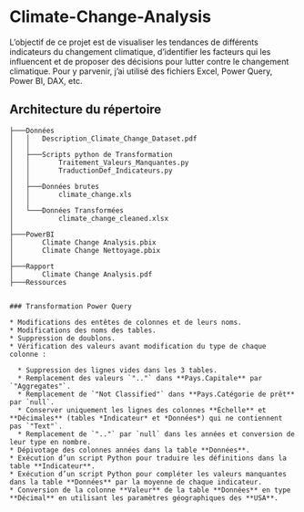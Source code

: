 # Climate-Change-Analysis
L’objectif de ce projet est de visualiser les tendances de différents indicateurs du changement climatique, d’identifier les facteurs qui les influencent et de proposer des décisions pour lutter contre le changement climatique. Pour y parvenir, j’ai utilisé des fichiers Excel, Power Query, Power BI, DAX, etc.

## Architecture du répertoire

```plaintext
├───Données
│   │   Description_Climate_Change_Dataset.pdf
│   │   
│   ├───Scripts python de Transformation
│   │       Traitement_Valeurs_Manquantes.py
│   │       TraductionDef_Indicateurs.py
│   │
│   ├───Données brutes
│   │       climate_change.xls
│   │
│   └───Données Transformées
│           climate_change_cleaned.xlsx
│
├───PowerBI
│       Climate Change Analysis.pbix
│       Climate Change Nettoyage.pbix
│
├───Rapport
│       Climate Change Analysis.pdf
├───Ressources


### Transformation Power Query

* Modifications des entêtes de colonnes et de leurs noms.
* Modifications des noms des tables.
* Suppression de doublons.
* Vérification des valeurs avant modification du type de chaque colonne :

  * Suppression des lignes vides dans les 3 tables.
  * Remplacement des valeurs `".."` dans **Pays.Capitale** par `"Aggregates"`.
  * Remplacement de `"Not Classified"` dans **Pays.Catégorie de prêt** par `null`.
  * Conserver uniquement les lignes des colonnes **Échelle** et **Décimales** (tables *Indicateur* et *Données*) qui ne contiennent pas `"Text"`.
  * Remplacement de `".."` par `null` dans les années et conversion de leur type en nombre.
* Dépivotage des colonnes années dans la table **Données**.
* Exécution d’un script Python pour traduire les définitions dans la table **Indicateur**.
* Exécution d’un script Python pour compléter les valeurs manquantes dans la table **Données** par la moyenne de chaque indicateur.
* Conversion de la colonne **Valeur** de la table **Données** en type **Décimal** en utilisant les paramètres géographiques des **USA**.
